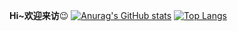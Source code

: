 **Hi~欢迎来访**😉
[![Anurag's GitHub stats](https://github-readme-stats.vercel.app/api?username=beijixiaohu&show_icons=true&hide=prs,issues)](https://github.com/beijixiaohu/github-readme-stats)
[![Top Langs](https://github-readme-stats.vercel.app/api/top-langs/?username=beijixiaohu&layout=compact)](https://github.com/beijixiaohu/github-readme-stats)
